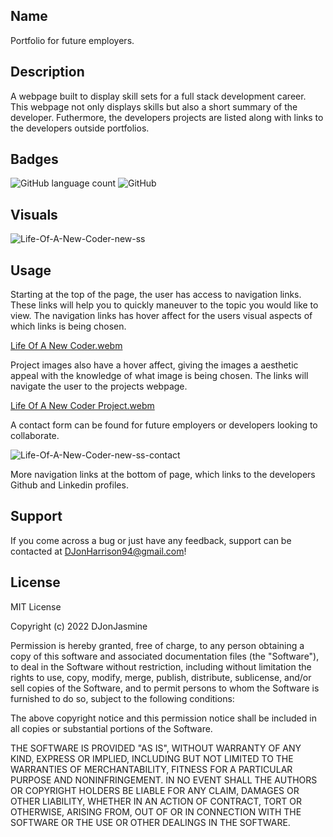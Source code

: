 ## Name

Portfolio for future employers.


## Description

A webpage built to display skill sets for a full stack development career. This webpage not only displays skills but also a short summary of the developer. Futhermore, the developers projects are listed along with links to the developers outside portfolios.


## Badges

<img alt="GitHub language count" src="https://img.shields.io/github/languages/count/DJonJasmine/Coder-In-The-Making">

<img alt="GitHub" src="https://img.shields.io/github/license/DJonJasmine/Coder-In-The-Making">


## Visuals

![Life-Of-A-New-Coder-new-ss](https://user-images.githubusercontent.com/113325442/199649830-93d6a6ab-74d4-40a3-a5f4-045d7854fcb7.png)


## Usage

Starting at the top of the page, the user has access to navigation links. These links will help you to quickly maneuver to the topic you would like to view. The navigation links has hover affect for the users visual aspects of which links is being chosen. 

[Life Of A New Coder.webm](https://user-images.githubusercontent.com/113325442/199649890-0e3f8699-a9a8-4e56-83a1-939fc2ff63db.webm)


Project images also have a hover affect, giving the images a aesthetic appeal with the knowledge of what image is being chosen. The links will navigate the user to the projects webpage.

[Life Of A New Coder Project.webm](https://user-images.githubusercontent.com/113325442/199649909-0ba5be16-9b75-44a6-9e72-2f512ac29d51.webm)


A contact form can be found for future employers or developers looking to collaborate.

![Life-Of-A-New-Coder-new-ss-contact](https://user-images.githubusercontent.com/113325442/199649791-94c0adad-6101-4299-be96-9975faade0c7.png)


More navigation links at the bottom of page, which links to the developers Github and Linkedin profiles.



## Support
If you come across a bug or just have any feedback, support can be contacted at DJonHarrison94@gmail.com!


## License
MIT License

Copyright (c) 2022 DJonJasmine

Permission is hereby granted, free of charge, to any person obtaining a copy
of this software and associated documentation files (the "Software"), to deal
in the Software without restriction, including without limitation the rights
to use, copy, modify, merge, publish, distribute, sublicense, and/or sell
copies of the Software, and to permit persons to whom the Software is
furnished to do so, subject to the following conditions:

The above copyright notice and this permission notice shall be included in all
copies or substantial portions of the Software.

THE SOFTWARE IS PROVIDED "AS IS", WITHOUT WARRANTY OF ANY KIND, EXPRESS OR
IMPLIED, INCLUDING BUT NOT LIMITED TO THE WARRANTIES OF MERCHANTABILITY,
FITNESS FOR A PARTICULAR PURPOSE AND NONINFRINGEMENT. IN NO EVENT SHALL THE
AUTHORS OR COPYRIGHT HOLDERS BE LIABLE FOR ANY CLAIM, DAMAGES OR OTHER
LIABILITY, WHETHER IN AN ACTION OF CONTRACT, TORT OR OTHERWISE, ARISING FROM,
OUT OF OR IN CONNECTION WITH THE SOFTWARE OR THE USE OR OTHER DEALINGS IN THE
SOFTWARE.
